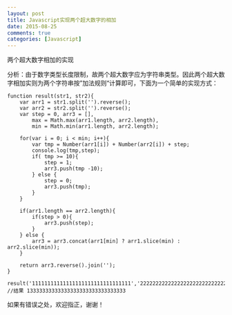 ```yaml
---
layout: post
title: Javascript实现两个超大数字的相加
date: 2015-08-25
comments: true
categories: [Javascript]
---
```


两个超大数字相加的实现

分析：由于数字类型长度限制，故两个超大数字应为字符串类型。因此两个超大数字相加实则为两个字符串按”加法规则“计算即可，下面为一个简单的实现方式：

    function result(str1, str2){
        var arr1 = str1.split('').reverse();
        var arr2 = str2.split('').reverse();
        var step = 0, arr3 = [], 
            max = Math.max(arr1.length, arr2.length),
            min = Math.min(arr1.length, arr2.length);

        for(var i = 0; i < min; i++){
            var tmp = Number(arr1[i]) + Number(arr2[i]) + step;
            console.log(tmp,step);
            if( tmp >= 10){
                step = 1;
                arr3.push(tmp -10);
            } else {
                step = 0;
                arr3.push(tmp);
            }
        }

        if(arr1.length == arr2.length){
            if(step > 0){
                arr3.push(step);
            }
        } else {
            arr3 = arr3.concat(arr1[min] ? arr1.slice(min) : arr2.slice(min));
        }

        return arr3.reverse().join('');
    }

    result('11111111111111111111111111111111','2222222222222222222222222222222'); //结果 13333333333333333333333333333333

如果有错误之处，欢迎指正，谢谢！

